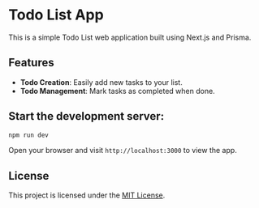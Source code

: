 # Todo List App

This is a simple Todo List web application built using Next.js and Prisma.

## Features

- **Todo Creation**: Easily add new tasks to your list.
- **Todo Management**: Mark tasks as completed when done.

## Start the development server:

```bash
npm run dev
```

Open your browser and visit `http://localhost:3000` to view the app.

## License

This project is licensed under the [MIT License](LICENSE).
